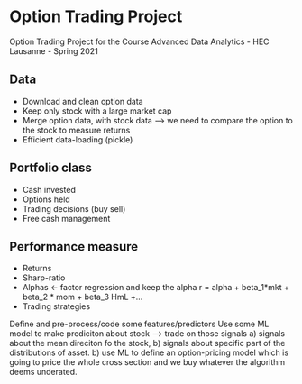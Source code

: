 # Option Trading Project
Option Trading Project for the Course Advanced Data Analytics - HEC Lausanne - Spring 2021

## Data

* Download and clean option data
* Keep only stock with a large market cap
* Merge option data, with stock data --> we need to compare the option to the stock to measure returns
* Efficient data-loading (pickle)

## Portfolio class

* Cash invested
* Options held
* Trading decisions (buy sell)
* Free cash management

## Performance measure

* Returns
* Sharp-ratio
* Alphas <- factor regression and keep the alpha r = alpha + beta_1*mkt + beta_2 * mom + beta_3 HmL +...
* Trading strategies

Define and pre-process/code some features/predictors
Use some ML model to make prediciton about stock --> trade on those signals a) signals about the mean direciton fo the stock, b) signals about specific part of the distributions of asset. b) use ML to define an option-pricing model which is going to price the whole cross section and we buy whatever the algorithm deems underated.
